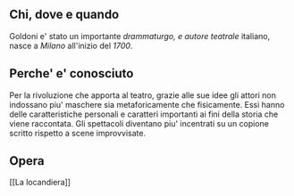 ## Chi, dove e quando
Goldoni e' stato un importante *drammaturgo, e autore teatrale* italiano, nasce a *Milano* all'inizio del *1700*.

## Perche' e' conosciuto
Per la rivoluzione che apporta al teatro, grazie alle sue idee gli attori non indossano piu' maschere sia metaforicamente che fisicamente. Essi hanno delle caratteristiche personali e caratteri importanti ai fini della storia che viene raccontata.
Gli spettacoli diventano piu' incentrati su un copione scritto rispetto a scene improvvisate.
## Opera
[[La locandiera]]